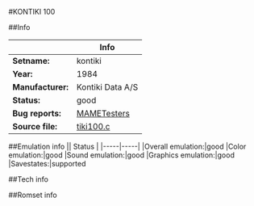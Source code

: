 #KONTIKI 100

##Info

||Info|
|-----|-----|
|**Setname:**|kontiki
|**Year:**|1984
|**Manufacturer:**|Kontiki Data A/S
|**Status:**|good
|**Bug reports:**|[MAMETesters](http://mametesters.org/view_all_set.php?type=1&temporary=y&search=tiki100.c)
|**Source file:**|[tiki100.c](https://github.com/mamedev/mame/blob/master/src/mess/drivers/tiki100.c)

##Emulation info
|| Status |
|-----|-----|
|Overall emulation:|good
|Color emulation:|good
|Sound emulation:|good
|Graphics emulation:|good
|Savestates:|supported

##Tech info

##Romset info

<!--- START OF EDITED COMMENT DO NOT TOUCH TEXT ABOVE-->
